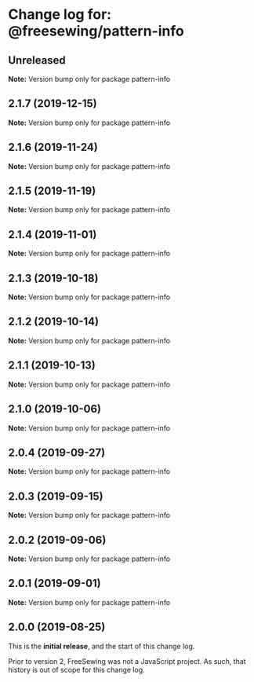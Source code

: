 # Change log for: @freesewing/pattern-info


## Unreleased

**Note:** Version bump only for package pattern-info


## 2.1.7 (2019-12-15)

**Note:** Version bump only for package pattern-info


## 2.1.6 (2019-11-24)

**Note:** Version bump only for package pattern-info


## 2.1.5 (2019-11-19)

**Note:** Version bump only for package pattern-info


## 2.1.4 (2019-11-01)

**Note:** Version bump only for package pattern-info


## 2.1.3 (2019-10-18)

**Note:** Version bump only for package pattern-info


## 2.1.2 (2019-10-14)

**Note:** Version bump only for package pattern-info


## 2.1.1 (2019-10-13)

**Note:** Version bump only for package pattern-info


## 2.1.0 (2019-10-06)

**Note:** Version bump only for package pattern-info


## 2.0.4 (2019-09-27)

**Note:** Version bump only for package pattern-info


## 2.0.3 (2019-09-15)

**Note:** Version bump only for package pattern-info


## 2.0.2 (2019-09-06)

**Note:** Version bump only for package pattern-info


## 2.0.1 (2019-09-01)

**Note:** Version bump only for package pattern-info




## 2.0.0 (2019-08-25)

This is the **initial release**, and the start of this change log.

Prior to version 2, FreeSewing was not a JavaScript project.
As such, that history is out of scope for this change log.
